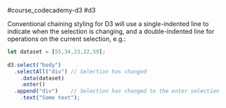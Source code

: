 #course_codecademy-d3 #d3 

Conventional chaining styling for D3 will use a single-indented line to indicate when the selection is changing, and a double-indented line for operations on the current selection, e.g.:

```js
let dataset = [55,34,23,22,59];  
  
d3.select("body")  
  .selectAll("div") // Selection has changed
    .data(dataset)  
    .enter()  
  .append("div")    // Selection has changed to the enter selection
    .text("Some text");
```